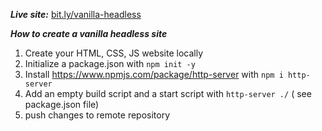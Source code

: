 ***Live site:*** [bit.ly/vanilla-headless](http://bit.ly/vanilla-headless)

***How to create a vanilla headless site***

1. Create your HTML, CSS, JS website locally
2. Initialize a package.json with ```npm init -y```
3. Install https://www.npmjs.com/package/http-server with ```npm i http-server```
4. Add an empty build script and a start script with ```http-server ./``` ( see package.json file)
5. push changes to remote repository
